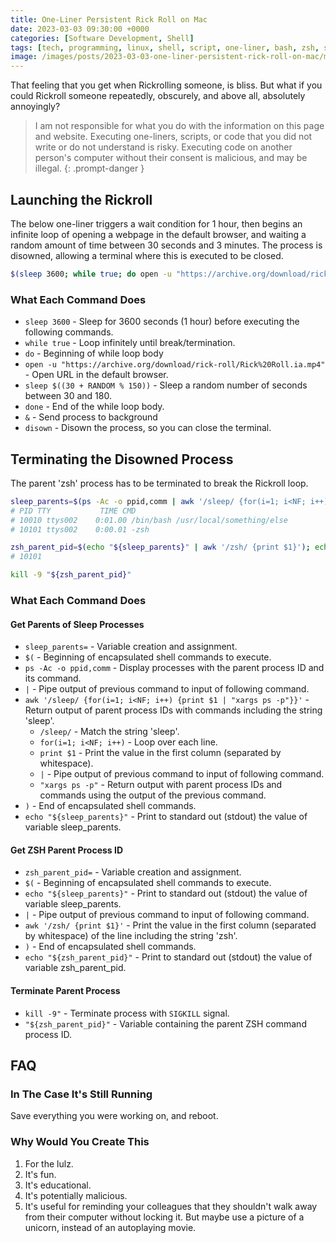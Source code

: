 ```yaml
---
title: One-Liner Persistent Rick Roll on Mac
date: 2023-03-03 09:30:00 +0000
categories: [Software Development, Shell]
tags: [tech, programming, linux, shell, script, one-liner, bash, zsh, sh, rickroll, rick, roll, apple, mac, macos]
image: /images/posts/2023-03-03-one-liner-persistent-rick-roll-on-mac/macintosh-computer-stock-photo.png
---
```


That feeling that you get when Rickrolling someone, is bliss.  But what if you could Rickroll someone repeatedly, obscurely, and above all, absolutely annoyingly?

> I am not responsible for what you do with the information on this page and website.  Executing one-liners, scripts, or code that you did not write or do not understand is risky.  Executing code on another person's computer without their consent is malicious, and may be illegal.
{: .prompt-danger }

## Launching the Rickroll

The below one-liner triggers a wait condition for 1 hour, then begins an infinite loop of opening a webpage in the default browser, and waiting a random amount of time between 30 seconds and 3 minutes.  The process is disowned, allowing a terminal where this is executed to be closed.

```bash
$(sleep 3600; while true; do open -u "https://archive.org/download/rick-roll/Rick%20Roll.ia.mp4"; sleep $((30 + RANDOM % 150)); done) & disown
```

### What Each Command Does

* `sleep 3600` - Sleep for 3600 seconds (1 hour) before executing the following commands.
* `while true` - Loop infinitely until break/termination.
* `do` - Beginning of while loop body
* `open -u "https://archive.org/download/rick-roll/Rick%20Roll.ia.mp4"` - Open URL in the default browser.
* `sleep $((30 + RANDOM % 150))` - Sleep a random number of seconds between 30 and 180.
* `done` - End of the while loop body.
* `&` - Send process to background
* `disown` - Disown the process, so you can close the terminal.

## Terminating the Disowned Process

The parent 'zsh' process has to be terminated to break the Rickroll loop.

```bash
sleep_parents=$(ps -Ac -o ppid,comm | awk '/sleep/ {for(i=1; i<NF; i++) {print $1 | "xargs ps -p"}}'); echo "${sleep_parents}"
# PID TTY           TIME CMD
# 10010 ttys002    0:01.00 /bin/bash /usr/local/something/else
# 10101 ttys002    0:00.01 -zsh

zsh_parent_pid=$(echo "${sleep_parents}" | awk '/zsh/ {print $1}'); echo "${zsh_parent_pid}"
# 10101

kill -9 "${zsh_parent_pid}"
```

### What Each Command Does

#### Get Parents of Sleep Processes

* `sleep_parents=` - Variable creation and assignment.
* `$(` - Beginning of encapsulated shell commands to execute.
* `ps -Ac -o ppid,comm` - Display processes with the parent process ID and its command.
* `|` - Pipe output of previous command to input of following command.
* `awk '/sleep/ {for(i=1; i<NF; i++) {print $1 | "xargs ps -p"}}'` - Return output of parent process IDs with commands including the string 'sleep'.
  * `/sleep/` - Match the string 'sleep'.
  * `for(i=1; i<NF; i++)` - Loop over each line.
  * `print $1` - Print the value in the first column (separated by whitespace).
  * `|` - Pipe output of previous command to input of following command.
  * `"xargs ps -p"` - Return output with parent process IDs and commands using the output of the previous command.
* `)` - End of encapsulated shell commands.
* `echo "${sleep_parents}"` - Print to standard out (stdout) the value of variable sleep_parents.

#### Get ZSH Parent Process ID

* `zsh_parent_pid=` - Variable creation and assignment.
* `$(` - Beginning of encapsulated shell commands to execute.
* `echo "${sleep_parents}"` - Print to standard out (stdout) the value of variable sleep_parents.
* `|` - Pipe output of previous command to input of following command.
* `awk '/zsh/ {print $1}'` - Print the value in the first column (separated by whitespace) of the line including the string 'zsh'.
* `)` - End of encapsulated shell commands.
* `echo "${zsh_parent_pid}"` - Print to standard out (stdout) the value of variable zsh_parent_pid.

#### Terminate Parent Process

* `kill -9"` - Terminate process with `SIGKILL` signal.
* `"${zsh_parent_pid}"` - Variable containing the parent ZSH command process ID.

## FAQ

### In The Case It's Still Running

Save everything you were working on, and reboot.

### Why Would You Create This

1. For the lulz.
2. It's fun.
3. It's educational.
4. It's potentially malicious.
5. It's useful for reminding your colleagues that they shouldn't walk away from their computer without locking it.  But maybe use a picture of a unicorn, instead of an autoplaying movie.
